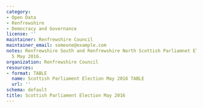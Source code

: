 ```yaml
---
category:
- Open Data
- Renfrewshire
- Democracy and Governance
license: ''
maintainer: Renfrewshire Council
maintainer_email: someone@example.com
notes: Renfrewshire South and Renfrewshire North Scottish Parliamnet Election results
  5 May 2016.
organization: Renfrewshire Council
resources:
- format: TABLE
  name: Scottish Parliament Election May 2016 TABLE
  url: ''
schema: default
title: Scottish Parliament Election May 2016
---
```

